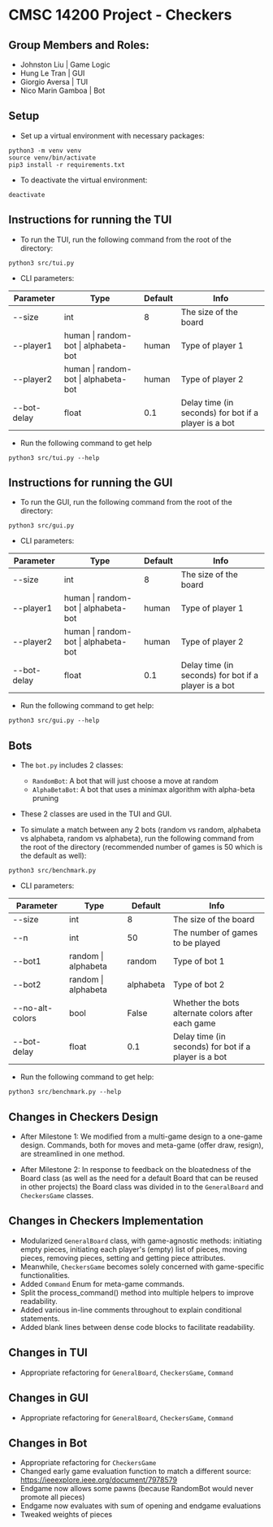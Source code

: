 # CMSC 14200 Project - Checkers

## Group Members and Roles:

- Johnston Liu | Game Logic
- Hung Le Tran | GUI
- Giorgio Aversa | TUI
- Nico Marin Gamboa | Bot

## Setup

- Set up a virtual environment with necessary packages:

```
python3 -m venv venv
source venv/bin/activate
pip3 install -r requirements.txt
```

- To deactivate the virtual environment:

```
deactivate
```

## Instructions for running the TUI

- To run the TUI, run the following command from the root of the directory:

```
python3 src/tui.py
```

- CLI parameters:

| Parameter   | Type                                         | Default | Info                                                 |
| ----------- | -------------------------------------------- | ------- | ---------------------------------------------------- |
| --size      | int                                          | 8       | The size of the board                                |
| --player1   | human &#124; random-bot &#124; alphabeta-bot | human   | Type of player 1                                     |
| --player2   | human &#124; random-bot &#124; alphabeta-bot | human   | Type of player 2                                     |
| --bot-delay | float                                        | 0.1     | Delay time (in seconds) for bot if a player is a bot |

- Run the following command to get help

```
python3 src/tui.py --help
```

## Instructions for running the GUI

- To run the GUI, run the following command from the root of the directory:

```
python3 src/gui.py
```

- CLI parameters:

| Parameter   | Type                                         | Default | Info                                                 |
| ----------- | -------------------------------------------- | ------- | ---------------------------------------------------- |
| --size      | int                                          | 8       | The size of the board                                |
| --player1   | human &#124; random-bot &#124; alphabeta-bot | human   | Type of player 1                                     |
| --player2   | human &#124; random-bot &#124; alphabeta-bot | human   | Type of player 2                                     |
| --bot-delay | float                                        | 0.1     | Delay time (in seconds) for bot if a player is a bot |

- Run the following command to get help:

```
python3 src/gui.py --help
```

## Bots

- The `bot.py` includes 2 classes:

  - `RandomBot`: A bot that will just choose a move at random
  - `AlphaBetaBot`: A bot that uses a minimax algorithm with alpha-beta pruning

- These 2 classes are used in the TUI and GUI.
- To simulate a match between any 2 bots (random vs random, alphabeta vs alphabeta, random vs alphabeta), run the following command from the root of the directory (recommended number of games is 50 which is the default as well):

```
python3 src/benchmark.py
```

- CLI parameters:

| Parameter       | Type                    | Default   | Info                                                 |
| --------------- | ----------------------- | --------- | ---------------------------------------------------- |
| --size          | int                     | 8         | The size of the board                                |
| --n             | int                     | 50        | The number of games to be played                     |
| --bot1          | random &#124; alphabeta | random    | Type of bot 1                                        |
| --bot2          | random &#124; alphabeta | alphabeta | Type of bot 2                                        |
| --no-alt-colors | bool                    | False     | Whether the bots alternate colors after each game    |
| --bot-delay     | float                   | 0.1       | Delay time (in seconds) for bot if a player is a bot |

- Run the following command to get help:

```
python3 src/benchmark.py --help
```

## Changes in Checkers Design

- After Milestone 1: We modified from a multi-game design to a one-game design. Commands, both for moves and meta-game (offer draw, resign), are streamlined in one method.

- After Milestone 2: In response to feedback on the bloatedness of the Board class (as well as the need for a default Board that can be reused in other projects) the Board class was divided in to the `GeneralBoard` and `CheckersGame` classes.

## Changes in Checkers Implementation

- Modularized `GeneralBoard` class, with game-agnostic methods: initiating empty pieces, initiating each player's (empty) list of pieces, moving pieces, removing pieces, setting and getting piece attributes.
- Meanwhile, `CheckersGame` becomes solely concerned with game-specific functionalities.
- Added `Command` Enum for meta-game commands.
- Split the process_command() method into multiple helpers to improve readability.
- Added various in-line comments throughout to explain conditional statements.
- Added blank lines between dense code blocks to facilitate readability.

## Changes in TUI

- Appropriate refactoring for `GeneralBoard`, `CheckersGame`, `Command`

## Changes in GUI

- Appropriate refactoring for `GeneralBoard`, `CheckersGame`, `Command`

## Changes in Bot

- Appropriate refactoring for `CheckersGame`
- Changed early game evaluation function to match a different source: https://ieeexplore.ieee.org/document/7978579
- Endgame now allows some pawns (because RandomBot would never promote all pieces)
- Endgame now evaluates with sum of opening and endgame evaluations
- Tweaked weights of pieces
